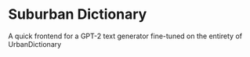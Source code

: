 # Suburban Dictionary
A quick frontend for a GPT-2 text generator fine-tuned on the entirety of UrbanDictionary